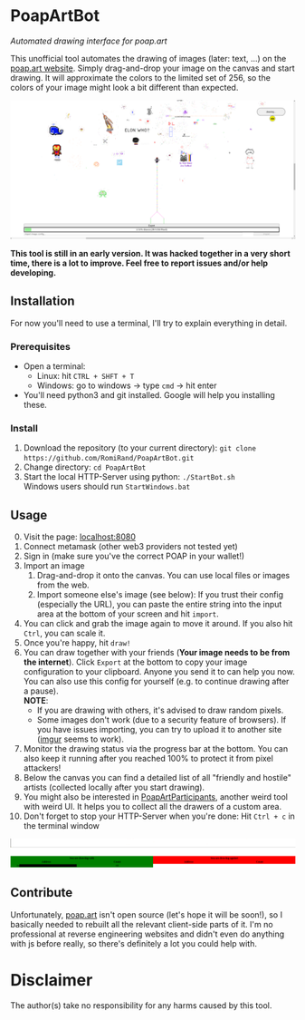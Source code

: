 # PoapArtBot
_Automated drawing interface for poap.art_

This unofficial tool automates the drawing of images (later: text, ...) on the [poap.art website](poap.art).
Simply drag-and-drop your image on the canvas and start drawing. It will approximate the colors to the limited set of 256,
so the colors of your image might look a bit different than expected.

![Poap.art bot user interface](doc/main.png "Poap.art bot user interface")

__This tool is still in an early version. It was hacked together in a very short time, there is a lot to improve.
Feel free to report issues and/or help developing.__

## Installation
For now you'll need to use a terminal, I'll try to explain everything in detail.
### Prerequisites
- Open a terminal:
  - Linux: hit `CTRL + SHFT + T`
  - Windows: go to windows -> type `cmd` -> hit enter
- You'll need python3 and git installed. Google will help you installing these.

### Install
1. Download the repository (to your current directory): `git clone https://github.com/RomiRand/PoapArtBot.git`
2. Change directory: `cd PoapArtBot`
2. Start the local HTTP-Server using python: `./StartBot.sh` \
   Windows users should run `StartWindows.bat`

## Usage
0. Visit the page: [localhost:8080](localhost:8080)
1. Connect metamask (other web3 providers not tested yet)
2. Sign in (make sure you've the correct POAP in your wallet!)
3. Import an image
   1. Drag-and-drop it onto the canvas. You can use local files or images from the web.
   2. Import someone else's image (see below): If you trust their config (especially the URL),
      you can paste the entire string into the input area at the bottom of your screen and hit `import`.
3. You can click and grab the image again to move it around. If you also hit `Ctrl`, you can scale it.
4. Once you're happy, hit `draw!`
5. You can draw together with your friends (__Your image needs to be from the internet__). Click `Export`
   at the bottom to copy your image configuration to your clipboard. Anyone you send it to can help you now.
   You can also use this config for yourself (e.g. to continue drawing after a pause). \
   __NOTE__:
   - If you are drawing with others, it's advised to draw random pixels.
   - Some images don't work (due to a security feature of browsers).
     If you have issues importing, you can try to upload it to another site ([imgur](https://imgur.com/) seems to work).
6. Monitor the drawing status via the progress bar at the bottom. You can also keep it running after you reached
   100% to protect it from pixel attackers!
7. Below the canvas you can find a detailed list of all "friendly and hostile" artists
   (collected locally after you start drawing).
8. You might also be interested in [PoapArtParticipants](https://github.com/RomiRand/PoapArtParticipants), another weird
   tool with weird UI. It helps you to collect all the drawers of a custom area.
9. Don't forget to stop your HTTP-Server when you're done: Hit `Ctrl + c` in the terminal window

![Bot drawing statistics](doc/stats.png "Bot drawing statistics")

## Contribute
Unfortunately, [poap.art](poap.art) isn't open source (let's hope it will be soon!),
so I basically needed to rebuilt all the relevant client-side parts of it.
I'm no professional at reverse engineering websites and didn't even do anything with js before really,
so there's definitely a lot you could help with.

# Disclaimer
The author(s) take no responsibility for any harms caused by this tool.
